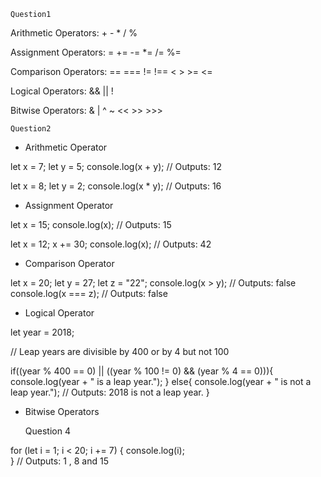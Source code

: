     Question1
Arithmetic Operators:
    +
    -
    *
    /
    %

Assignment Operators:
    =
    +=
    -=
    *=
    /=
    %=

Comparison Operators:
    ==
    ===
    !=
    !==
    <
    >
    >=
    <=

Logical Operators:
    &&
    ||
    !

Bitwise Operators:
    &
    |
    ^
    ~
    <<
    >>
    >>>

    
    Question2
* Arithmetic Operator

let x = 7;
let y = 5;
console.log(x + y);     // Outputs: 12

let x = 8;
let y = 2;
console.log(x * y);     // Outputs: 16

* Assignment Operator

let x = 15;
console.log(x);   // Outputs: 15

let x = 12;
    x += 30;
console.log(x);  // Outputs: 42

* Comparison Operator

let x = 20;
let y = 27;
let z = "22";
console.log(x > y); // Outputs: false
console.log(x === z); // Outputs: false

* Logical Operator

let year = 2018;
 
// Leap years are divisible by 400 or by 4 but not 100

if((year % 400 == 0) || ((year % 100 != 0) && (year % 4 == 0))){
    console.log(year + " is a leap year.");
} else{
    console.log(year + " is not a leap year.");  // Outputs: 2018 is not a leap year.
}

* Bitwise Operators






    Question 4

for (let i = 1; i < 20; i += 7) {
    console.log(i);       
}                        // Outputs: 1 , 8 and 15